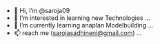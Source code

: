 - 👋 Hi, I’m @saroja09
- 👀 I’m interested in learning new Technologies ...
- 🌱 I’m currently learning anaplan Modelbuilding ...
- 📫 reach me (sarojasadhineni@gmail.com) ...
<!---
saroja09/saroja09 is a ✨ special ✨ repository because its `README.md` (this file) appears on your GitHub profile.
You can click the Preview link to take a look at your changes.
--->
